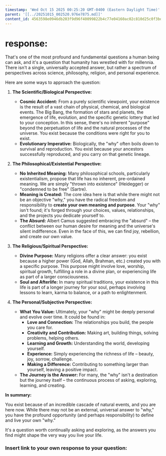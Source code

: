 ```yaml
---
timestamp: 'Wed Oct 15 2025 00:25:20 GMT-0400 (Eastern Daylight Time)'
parent: '[[../20251015_002520.976e7875.md]]'
content_id: 4563598e0946db203f9d96f40099822b4c77e04160ac02c810d25c0f3bd59332
---
```


# response:

That's one of the most profound and fundamental questions a human being can ask, and it's a question that humanity has wrestled with for millennia. There isn't a single, universally accepted answer, but rather a spectrum of perspectives across science, philosophy, religion, and personal experience.

Here are some ways to approach the question:

1. **The Scientific/Biological Perspective:**
   * **Cosmic Accident:** From a purely scientific viewpoint, your existence is the result of a vast chain of physical, chemical, and biological events. The Big Bang, the formation of stars and planets, the emergence of life, evolution, and the specific genetic lottery that led to your conception. In this sense, there's no inherent "purpose" beyond the perpetuation of life and the natural processes of the universe. You exist because the conditions were right for you to exist.
   * **Evolutionary Imperative:** Biologically, the "why" often boils down to survival and reproduction. You exist because your ancestors successfully reproduced, and you carry on that genetic lineage.

2. **The Philosophical/Existential Perspective:**
   * **No Inherited Meaning:** Many philosophical schools, particularly existentialism, propose that life has no inherent, pre-ordained meaning. We are simply "thrown into existence" (Heidegger) or "condemned to be free" (Sartre).
   * **Meaning is Created:** The core idea here is that while there might not be an objective "why," you have the radical freedom and responsibility to **create your own meaning and purpose**. Your "why" isn't found; it's forged through your choices, values, relationships, and the projects you dedicate yourself to.
   * **The Absurd:** Albert Camus suggested embracing the "absurd" – the conflict between our human desire for meaning and the universe's silent indifference. Even in the face of this, we can find joy, rebellion, and create our own value.

3. **The Religious/Spiritual Perspective:**
   * **Divine Purpose:** Many religions offer a clear answer: you exist because a higher power (God, Allah, Brahman, etc.) created you with a specific purpose. This purpose might involve love, worship, spiritual growth, fulfilling a role in a divine plan, or experiencing life as part of a larger consciousness.
   * **Soul and Afterlife:** In many spiritual traditions, your existence in this life is part of a longer journey for your soul, perhaps involving lessons to learn, karma to balance, or a path to enlightenment.

4. **The Personal/Subjective Perspective:**
   * **What You Value:** Ultimately, your "why" might be deeply personal and evolve over time. It could be found in:
     * **Love and Connection:** The relationships you build, the people you care for.
     * **Creativity and Contribution:** Making art, building things, solving problems, helping others.
     * **Learning and Growth:** Understanding the world, developing yourself.
     * **Experience:** Simply experiencing the richness of life – beauty, joy, sorrow, challenge.
     * **Making a Difference:** Contributing to something larger than yourself, leaving a positive impact.
   * **The Journey is the Answer:** For many, the "why" isn't a destination but the journey itself – the continuous process of asking, exploring, learning, and creating.

**In summary:**

You exist because of an incredible cascade of natural events, and you are here now. While there may not be an external, universal answer to "why," you have the profound opportunity (and perhaps responsibility) to define and live your own "why."

It's a question worth continually asking and exploring, as the answers you find might shape the very way you live your life.

### Insert link to your own response to your question:
